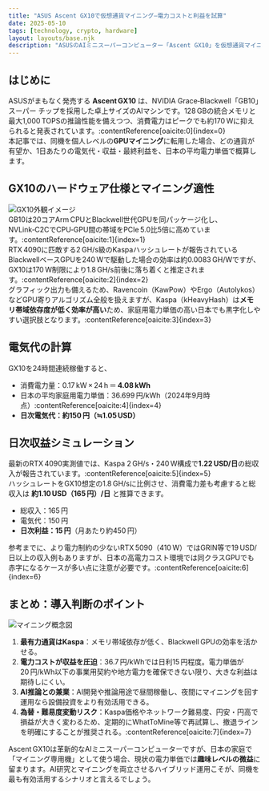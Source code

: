 ```yaml
---
title: "ASUS Ascent GX10で仮想通貨マイニング―電力コストと利益を試算"
date: 2025-05-10
tags: [technology, crypto, hardware]
layout: layouts/base.njk
description: "ASUSのAIミニスーパーコンピューター「Ascent GX10」を仮想通貨マイニング用途に転用した場合の適性通貨、日次電気代、収入、利益を日本の電力単価で試算しました。"
---
```


## はじめに  
ASUSがまもなく発売する **Ascent GX10** は、NVIDIA Grace‑Blackwell「GB10」スーパー チップを採用した卓上サイズのAIマシンです。128 GBの統合メモリと最大1,000 TOPSの推論性能を備えつつ、消費電力はピークでも約170 Wに抑えられると発表されています。:contentReference[oaicite:0]{index=0}  
本記事では、同機を個人レベルの**GPUマイニング**に転用した場合、どの通貨が有望か、1日あたりの電気代・収益・最終利益を、日本の平均電力単価で概算します。  

## GX10のハードウェア仕様とマイニング適性  
![GX10外観イメージ](../img/gx10_front.jpg)  
GB10は20コアArm CPUとBlackwell世代GPUを同パッケージ化し、NVLink‑C2CでCPU‑GPU間の帯域をPCIe 5.0比5倍に高めています。:contentReference[oaicite:1]{index=1}  
RTX 4090に匹敵する2 GH/s級のKaspaハッシュレートが報告されているBlackwellベースGPUを240 Wで駆動した場合の効率は約0.0083 GH/Wですが、GX10は170 W制限により1.8 GH/s前後に落ち着くと推定されます。:contentReference[oaicite:2]{index=2}  
グラフィック出力も備えるため、Ravencoin（KawPow）やErgo（Autolykos）などGPU寄りアルゴリズム全般を扱えますが、Kaspa（kHeavyHash）は**メモリ帯域依存度が低く効率が高い**ため、家庭用電力単価の高い日本でも黒字化しやすい選択肢となります。:contentReference[oaicite:3]{index=3}  

## 電気代の計算  
GX10を24時間連続稼働すると、  
- 消費電力量：0.17 kW × 24 h ＝ **4.08 kWh**  
- 日本の平均家庭用電力単価：36.699 円/kWh（2024年9月時点）:contentReference[oaicite:4]{index=4}  
- **日次電気代：約150 円（≒1.05 USD）**  

## 日次収益シミュレーション  
最新のRTX 4090実測値では、Kaspa 2 GH/s・240 W構成で**1.22 USD/日**の総収入が報告されています。:contentReference[oaicite:5]{index=5}  
ハッシュレートをGX10想定の1.8 GH/sに比例させ、消費電力差も考慮すると総収入は **約1.10 USD（165 円）/日** と推算できます。  
- 総収入：165 円  
- 電気代：150 円  
- **日次利益：15 円**（月あたり約450 円）  

参考までに、より電力制約の少ないRTX 5090（410 W）ではGRIN等で19 USD/日以上の収入例もありますが、日本の高電力コスト環境では同クラスGPUでも赤字になるケースが多い点に注意が必要です。:contentReference[oaicite:6]{index=6}  

## まとめ：導入判断のポイント  
![マイニング概念図](../img/mining_concept.jpg)  
1. **最有力通貨はKaspa**：メモリ帯域依存が低く、Blackwell GPUの効率を活かせる。  
2. **電力コストが収益を圧迫**：36.7 円/kWhでは日利15 円程度。電力単価が20 円/kWh以下の事業用契約や地方電力を確保できない限り、大きな利益は期待しにくい。  
3. **AI推論との兼業**：AI開発や推論用途で昼間稼働し、夜間にマイニングを回す運用なら設備投資をより有効活用できる。  
4. **為替・難易度変動リスク**：Kaspa価格やネットワーク難易度、円安・円高で損益が大きく変わるため、定期的にWhatToMine等で再試算し、撤退ラインを明確にすることが推奨される。:contentReference[oaicite:7]{index=7}  

Ascent GX10は革新的なAIミニスーパーコンピューターですが、日本の家庭で「マイニング専用機」として使う場合、現状の電力単価では**趣味レベルの微益**に留まります。AI研究とマイニングを両立させるハイブリッド運用こそが、同機を最も有効活用するシナリオと言えるでしょう。  
